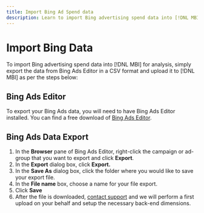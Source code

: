```yaml
---
title: Import Bing Ad Spend data
description: Learn to import Bing advertising spend data into [!DNL MBI] for analysis.
---
```

# Import Bing Data

To import Bing advertising spend data into [!DNL MBI] for analysis, simply export the data from Bing Ads Editor in a CSV format and upload it to [!DNL MBI] as per the steps below:

## Bing Ads Editor

To export your Bing Ads data, you will need to have Bing Ads Editor installed. You can find a free download of [Bing Ads Editor](https://advertise.bingads.microsoft.com/en-us/bingads-editor).

## Bing Ads Data Export

1. In the **Browser** pane of Bing Ads Editor, right-click the campaign or ad-group that you want to export and click **Export**.
1. In the **Export** dialog box, click **Export.**
1. In the **Save As** dialog box, click the folder where you would like to save your export file.
1. In the **File name** box, choose a name for your file export.
1. Click **Save**
1. After the file is downloaded,  [contact support](../../../getting-started/support.md) and we will perform a first upload on your behalf and setup the necessary back-end dimensions.
